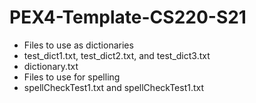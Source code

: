 # PEX4-Template-CS220-S21
 * Files to use as dictionaries
  * test_dict1.txt, test_dict2.txt, and test_dict3.txt
  * dictionary.txt
 * Files to use for spelling
  * spellCheckTest1.txt and spellCheckTest1.txt
